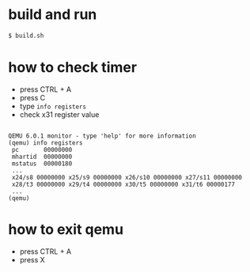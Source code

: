 # build and run

```sh
$ build.sh
```

# how to check timer

* press CTRL + A
* press C
* type `info registers`
* check x31 register value

```

QEMU 6.0.1 monitor - type 'help' for more information
(qemu) info registers
 pc       00000000
 mhartid  00000000
 mstatus  00000180
 ...
 x24/s8 00000000 x25/s9 00000000 x26/s10 00000000 x27/s11 00000000
 x28/t3 00000000 x29/t4 00000000 x30/t5 00000000 x31/t6 00000177
 ...
(qemu)
```

# how to exit qemu

* press CTRL + A
* press X
